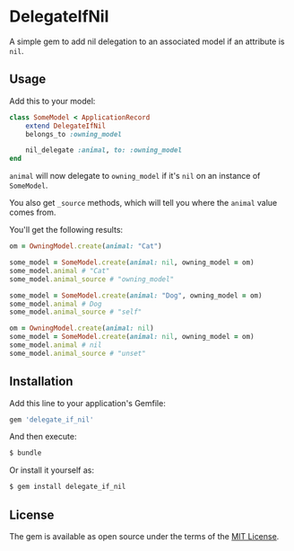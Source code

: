 # DelegateIfNil

A simple gem to add nil delegation to an associated model if an attribute is `nil`.

## Usage

Add this to your model:

```ruby
class SomeModel < ApplicationRecord
    extend DelegateIfNil
    belongs_to :owning_model

    nil_delegate :animal, to: :owning_model
end
```

`animal` will now delegate to `owning_model` if it's `nil` on an instance of `SomeModel`.

You also get `_source` methods, which will tell you where the `animal` value comes from.

You'll get the following results:

```ruby
om = OwningModel.create(animal: "Cat")

some_model = SomeModel.create(animal: nil, owning_model = om)
some_model.animal # "Cat"
some_model.animal_source # "owning_model"

some_model = SomeModel.create(animal: "Dog", owning_model = om)
some_model.animal # Dog
some_model.animal_source # "self"

om = OwningModel.create(animal: nil)
some_model = SomeModel.create(animal: nil, owning_model = om)
some_model.animal # nil
some_model.animal_source # "unset"

```




## Installation
Add this line to your application's Gemfile:

```ruby
gem 'delegate_if_nil'
```

And then execute:
```bash
$ bundle
```

Or install it yourself as:
```bash
$ gem install delegate_if_nil
```

## License
The gem is available as open source under the terms of the [MIT License](https://opensource.org/licenses/MIT).
